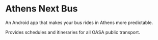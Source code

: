 Athens Next Bus
========

An Android app that makes your bus rides in Athens more predictable.

Provides schedules and itineraries for all OASA public transport.
